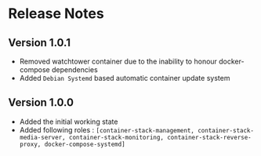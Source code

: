 # Release Notes

## Version 1.0.1
 - Removed watchtower container due to the inability to honour docker-compose dependencies
 - Added `Debian Systemd` based automatic container update system

## Version 1.0.0
 - Added the initial working state
 - Added following roles :  `[container-stack-management, container-stack-media-server, container-stack-monitoring, container-stack-reverse-proxy, docker-compose-systemd]`
